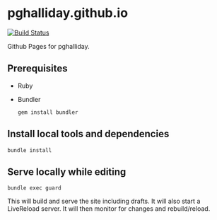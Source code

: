 # pghalliday.github.io

[![Build Status](https://travis-ci.org/pghalliday/pghalliday.github.io.svg?branch=deploy)](https://travis-ci.org/pghalliday/pghalliday.github.io)

Github Pages for pghalliday.

## Prerequisites

- Ruby
- Bundler

  ```
  gem install bundler
  ```

## Install local tools and dependencies

```
bundle install
```

## Serve locally while editing

```
bundle exec guard
```

This will build and serve the site including drafts. It will also start a LiveReload server. It will then monitor for changes and rebuild/reload.
